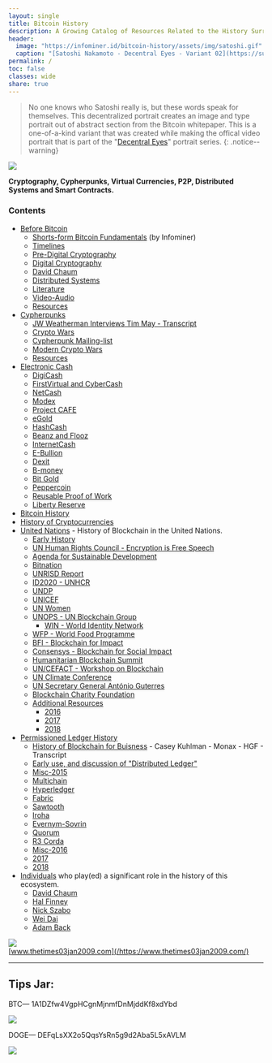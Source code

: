 ```yaml
---
layout: single
title: Bitcoin History
description: A Growing Catalog of Resources Related to the History Surrounding Bitcoin.
header: 
  image: "https://infominer.id/bitcoin-history/assets/img/satoshi.gif"
  caption: "[Satoshi Nakamoto - Decentral Eyes - Variant 02](https://superrare.co/artwork/satoshi-nakamoto---decentral-eyes---variant-02-1410)"
permalink: /
toc: false
classes: wide
share: true
---
```


> No one knows who Satoshi really is, but these words speak for themselves. This decentralized portrait creates an image and type portrait out of abstract section from the Bitcoin whitepaper. This is a one-of-a-kind variant that was created while making the offical video portrait that is part of the "[Decentral Eyes](https://superrare.co/artwork/satoshi-nakamoto---decentral-eyes---variant-02-1410)" portrait series.
{: .notice--warning}

<img src="https://infominer.id/bitcoin-history/assets/img/BitcoinHistory.png"/>

**Cryptography, Cypherpunks, Virtual Currencies, P2P, Distributed Systems and Smart Contracts.**


### Contents

* <a href="{{ site.rooturl }}/before-bitcoin/">Before Bitcoin</a>
  * <a href="{{ site.rooturl }}/before-bitcoin/#short-form-bitcoin-fundamentals-">Shorts-form Bitcoin Fundamentals</a> (by Infominer)
  * <a href="{{ site.rooturl }}/before-bitcoin/#timelines-">Timelines</a>
  * <a href="{{ site.rooturl }}/before-bitcoin/#pre-digital-cryptography-">Pre-Digital Cryptography</a>
  * <a href="{{ site.rooturl }}/before-bitcoin/#digital-cryptography-">Digital Cryptography</a>
  * <a href="{{ site.rooturl }}/before-bitcoin/#david-chaum-">David Chaum</a>
  * <a href="{{ site.rooturl }}/before-bitcoin/#distributed-systems-">Distributed Systems</a>
  * <a href="{{ site.rooturl }}/before-bitcoin/#literature-">Literature</a>
  * <a href="{{ site.rooturl }}/before-bitcoin/#video-Audio-">Video-Audio</a>
  * <a href="{{ site.rooturl }}/before-bitcoin/#resources-">Resources</a>
* <a href="{{ site.rooturl }}/before-bitcoin/cypherpunks/">Cypherpunks</a>
  * <a href="{{ site.rooturl }}/before-bitcoin/weatherman-timothy-may-interview/">JW Weatherman Interviews Tim May - Transcript</a>
  * <a href="{{ site.rooturl }}/before-bitcoin/cypherpunks/#crypto-wars-">Crypto Wars</a>
  * <a href="{{ site.rooturl }}/before-bitcoin/cypherpunks/#cypherpunk-mailinglist-">Cypherpunk Mailing-list</a>
  * <a href="{{ site.rooturl }}/before-bitcoin/cypherpunks/#modern-crypto-wars-">Modern Crypto Wars</a>
  * <a href="{{ site.rooturl }}/before-bitcoin/cypherpunks/#resources-">Resources</a>
* <a href="{{ site.rooturl }}/before-bitcoin/electronic-cash/">Electronic Cash</a>
  * <a href="{{ site.rooturl }}/before-bitcoin/electronic-cash/#digicash-">DigiCash</a>
  * <a href="{{ site.rooturl }}/before-bitcoin/electronic-cash/#firstvirtual-and-cybercash-">FirstVirtual and CyberCash</a>
  * <a href="{{ site.rooturl }}/before-bitcoin/electronic-cash/#netcash-">NetCash</a>
  * <a href="{{ site.rooturl }}/before-bitcoin/electronic-cash/#modex-">Modex</a>
  * <a href="{{ site.rooturl }}/before-bitcoin/electronic-cash/#project-caf%C3%A9-">Project CAFE</a>
  * <a href="{{ site.rooturl }}/before-bitcoin/electronic-cash/#egold-">eGold</a>
  * <a href="{{ site.rooturl }}/before-bitcoin/electronic-cash/#hashcash-">HashCash</a>
  * <a href="{{ site.rooturl }}/before-bitcoin/electronic-cash/#beenz-and-flooz-">Beanz and Flooz</a>
  * <a href="{{ site.rooturl }}/before-bitcoin/electronic-cash/#internetcash-">InternetCash</a>
  * <a href="{{ site.rooturl }}/before-bitcoin/electronic-cash/#e-bullion-">E-Bullion</a>
  * <a href="{{ site.rooturl }}/before-bitcoin/electronic-cash/#dexit-">Dexit</a>
  * <a href="{{ site.rooturl }}/before-bitcoin/electronic-cash/#b-money-">B-money</a>
  * <a href="{{ site.rooturl }}/before-bitcoin/electronic-cash/#bit-gold-">Bit Gold</a>
  * <a href="{{ site.rooturl }}/before-bitcoin/electronic-cash/#peppercoin-">Peppercoin</a>
  * <a href="{{ site.rooturl }}/before-bitcoin/electronic-cash/#reusable-proof-of-work-">Reusable Proof of Work</a>
  * <a href="{{ site.rooturl }}/before-bitcoin/electronic-cash/#liberty-reserve-">Liberty Reserve</a>
* <a href="{{ site.rooturl }}/bitcoin/">Bitcoin History</a> 
* <a href="{{ site.rooturl }}/cryptocurrencies/">History of Cryptocurrencies</a>
* <a href="{{ site.rooturl }}/UnitedNations/">United Nations</a> - History of Blockchain in the United Nations.
  * <a href="{{ site.rooturl }}/UnitedNations/#early-history-">Early History</a>
  * <a href="{{ site.rooturl }}/UnitedNations/#un-human-rights-council---encryption-is-free-speech-">UN Human Rights Council - Encryption is Free Speech</a>
  * <a href="{{ site.rooturl }}/UnitedNations/#agenda-for-sustainable-development-">Agenda for Sustainable Development</a>
  * <a href="{{ site.rooturl }}/UnitedNations/#bitnation-">Bitnation</a>
  * <a href="{{ site.rooturl }}/UnitedNations/#unrisd-report-">UNRISD Report</a>
  * <a href="{{ site.rooturl }}/UnitedNations/#id2020---unhcr-">ID2020 - UNHCR</a>
  * <a href="{{ site.rooturl }}/UnitedNations/#undp-">UNDP</a>
  * <a href="{{ site.rooturl }}/UnitedNations/#unicef-">UNICEF</a>
  * <a href="{{ site.rooturl }}/UnitedNations/#un-women-">UN Women</a>
  * <a href="{{ site.rooturl }}/UnitedNations/#unops---un-blockchain-group-">UNOPS - UN Blockchain Group</a>
    * <a href="{{ site.rooturl }}/UnitedNations/#win---world-identity-network-">WIN - World Identity Network</a>  
  * <a href="{{ site.rooturl }}/UnitedNations/#wfp---world-food-programme-">WFP - World Food Programme</a>
  * <a href="{{ site.rooturl }}/UnitedNations/#bfi---blockchain-for-impact">BFI - Blockchain for Impact</a>
  * <a href="{{ site.rooturl }}/UnitedNations/#consensys---blockchain-for-social-impact">Consensys - Blockchain for Social Impact</a>
  * <a href="{{ site.rooturl }}/UnitedNations/#humanitarian-blockchain-summit-">Humanitarian Blockchain Summit</a>
  * <a href="{{ site.rooturl }}/UnitedNations/#un-cefact---workshop-on-blockchain-">UN/CEFACT - Workshop on Blockchain</a>
  * <a href="{{ site.rooturl }}/UnitedNations/#un-climate-conference-">UN Climate Conference</a>
  * <a href="{{ site.rooturl }}/UnitedNations/#un-secretary-general-antonio-guterres-">UN Secretary General António Guterres</a>
  * <a href="{{ site.rooturl }}/UnitedNations/#blockchain-charity-foundation-">Blockchain Charity Foundation</a>
  * <a href="{{ site.rooturl }}/UnitedNations/#additional-resources-">Additional Resources</a>
    * <a href="{{ site.rooturl }}/UnitedNations/#2016-">2016</a>
    * <a href="{{ site.rooturl }}/UnitedNations/#2017-">2017</a>
    * <a href="{{ site.rooturl }}/UnitedNations/#2018-">2018</a>
* <a href="{{ site.rooturl }}/permissioned/">Permissioned Ledger History</a>
  * <a href="{{ site.rooturl }}/blockchain-business-history/">History of Blockchain for Buisness</a> - Casey Kuhlman - Monax - HGF - Transcript
  * <a href="{{ site.rooturl }}/permissioned/#early-use-and-discussion-of-distributed-ledger-">Early use, and discussion of "Distributed Ledger"</a>
  * <a href="{{ site.rooturl }}/permissioned/#misc-2015-">Misc-2015</a>
  * <a href="{{ site.rooturl }}/permissioned/#multichain-">Multichain</a>
  * <a href="{{ site.rooturl }}/permissioned/#hyperledger-">Hyperledger</a>
  * <a href="{{ site.rooturl }}/permissioned/#fabric-">Fabric</a>
  * <a href="{{ site.rooturl }}/permissioned/#sawtooth-">Sawtooth</a>
  * <a href="{{ site.rooturl }}/permissioned/#iroha-">Iroha</a>
  * <a href="{{ site.rooturl }}/permissioned/#evernym-sovrin-">Evernym-Sovrin</a>
  * <a href="{{ site.rooturl }}/permissioned/#quorum-">Quorum</a>
  * <a href="{{ site.rooturl }}/permissioned/#r3---corda-">R3 Corda</a>
  * <a href="{{ site.rooturl }}/permissioned/#misc-2016-">Misc-2016</a>
  * <a href="{{ site.rooturl }}/permissioned/#2017-">2017</a>
  * <a href="{{ site.rooturl }}/permissioned/#2018-">2018</a>
* <a href="{{ site.rooturl }}/people">Individuals</a> who play(ed) a significant role in the history of this ecosystem.
  * <a href="{{ site.rooturl }}/people/david-chaum/">David Chaum</a>
  * <a href="{{ site.rooturl }}/people/hal-finney/">Hal Finney</a>
  * <a href="{{ site.rooturl }}/people/nick-szabo/">Nick Szabo</a>
  * <a href="{{ site.rooturl }}/people/wei-dai/">Wei Dai</a>
  * <a href="{{ site.rooturl }}/people/adam-back/">Adam Back</a>

[![](https://i.imgur.com/DCLD6XA.png)](/https://www.thetimes03jan2009.com)<br/>
[www.thetimes03jan2009.com](/https://www.thetimes03jan2009.com/)


---

## Tips Jar:

BTC— 1A1DZfw4VgpHCgnMjnmfDnMjddKf8xdYbd

![](https://imgur.com/yXLLm9Bl.png) 

DOGE— DEFqLsXX2o5QqsYsRn5g9d2Aba5L5xAVLM

![](https://i.imgur.com/0zBLoUP.png) 

